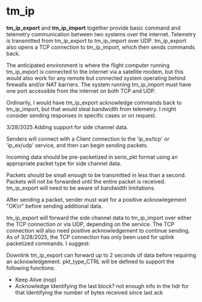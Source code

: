 # tm_ip

**tm_ip_export** and **tm_ip_import** together provide basic
command and telemetry communication between two systems over
the internet. Telemetry is transmitted from tm_ip_export to
tm_ip_import over UDP. tm_ip_export also opens a TCP connection
to tm_ip_import, which then sends commands back.

The anticipated environment is where the flight computer running
tm_ip_export is connected to the internet via a satellite modem,
but this would also work for any remote but connected system
operating behind firewalls and/or NAT barriers. The system
running tm_ip_import must have one port accessible from the
internet on both TCP and UDP.

Ordinarily, I would have tm_ip_export acknowledge commands back
to tm_ip_import, but that would steal bandwidth from telemetry.
I might consider sending responses in specific cases or on
request.

3/28/2025
Adding support for side channel data.

Senders will connect with a Client connection to the 'ip_ex/tcp' or
'ip_ex/udp' service, and then can begin sending packets.

Incoming data should be pre-packetized in serio_pkt format using
an appropriate packet type for side channel data.

Packets should be small enough to be transmitted in less than a
second. Packets will not be forwarded until the entire packet is
received. tm_ip_export will need to be aware of bandwidth
limitations.

After sending a packet, sender must wait for a positive
acknowlegement "OK\n" before sending additional data.

tm_ip_export will forward the side channel data to tm_ip_import
over either the TCP connection or via UDP, depending on the
service. The TCP connection will also need positive acknowledgement
to continue sending. As of 3/28/2025, the TCP connection has only
been used for uplink packetized commands. I suggest:

Downlink tm_ip_export can forward up to 2 seconds of data before
requiring an acknowledgement. pkt_type_CTRL will be defined to
support the following functions:
  - Keep Alive (nop)
  - Acknowledge
    Identifying the last block? not enough info in the hdr for that
    Identifying the number of bytes received since last ack